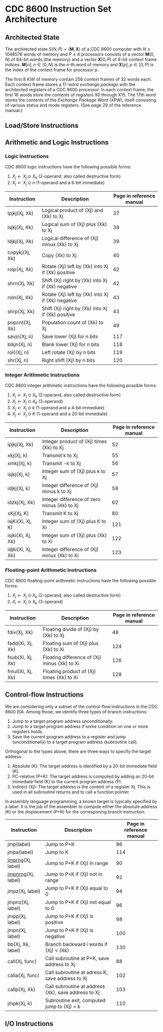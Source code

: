 # CDC 8600 Instruction Set Architecture

## Architected State

The architected state $` S(N,P) = \langle \mathbf{M}, \mathbf{X} \rangle `$ of a CDC 8600 computer with $` N \leq 1048576`$ words of memory and $` P \leq 4 `$ processors
consists of a vector $` \mathbf{M}[0,N) `$ of 64-bit words (the memory) and a vector $` \mathbf{X}[0,P) `$ of 8-bit context frame indices.
$` \mathbf{M}[n], n \in [0,N) `$ is the $` n `$-th word of memory and $` \mathbf{X}[p], p \in [0,P) `$ is the index of the context frame for processor $` p `$.

The first 8 KiW of memory contain 256 context frames of 32 words each.
Each context frame stores a 17-word *exchange package* with the architected registers of a CDC 8600 processor.
In each context frame, the first 16 words store the contents of registers X0 through X15.
The 17th word stores the contents of the *Exchange Package Word* (XPW), itself consisting of various status and mode registers.
(See page 29 of the reference manual.)

## Load/Store Instructions

## Arithmetic and Logic Instructions

### Logic Instructions

CDC 8600 logic instructions have the following possible forms:
1. $` X_j \leftarrow X_j \odot X_k `$ (2-operand, also called destructive form)
2. $` X_j \leftarrow X_j \odot n `$ (1-operand and a 6-bit immediate)

| Instruction    | Description                                         | Page in reference manual |
|----------------|-----------------------------------------------------|--------------------------|
| lpjkj(Xj, Xk)  | Logical product of (Xj) and (Xk) to Xj              | 37                       |
| lsjkj(Xj, Xk)  | Logical sum of (Xj) plus (Xk) to Xj                 | 38                       |
| ldjkj(Xj, Xk)  | Logical difference of (Xj) minux (Xk) to Xj         | 39                       |
| copykj(Xj, Xk) | Copy (Xk) to Xj                                     | 40                       |
| rolp(Xj, Xk)   | Rotate (Xj) left by (Xk) into Xj if (Xk) positive   | 42                       |
| shrn(Xj, Xk)   | Shift (Xj) right by (Xk) into Xj if (Xk) negative   | 42                       |
| roln(Xj, Xk)   | Rotate (Xj) left by (Xk) into Xj if (Xk) negative   | 43                       |
| shrp(Xj, Xk)   | Shift (Xj) right by (Xk) into Xj if (Xk) positive   | 43                       |
| popcnt(Xj, Xk) | Population count of (Xk) to Xj                      | 49                       |
| savjn(Xj, n)   | Save lower (Xj) for n bits                          | 117                      |
| blkjn(Xj, n)   | Blank lower (Xj) for n bits                         | 118                      |
| rol((Xj, n)    | Left rotate (Xj) by n bits                          | 119                      |
| shr(Xj, n)     | Right shift (Xj) by n bits                          | 120                      |

### Integer Arithmetic Instructions

CDC 8600 integer arithmetic instructions have the following possible forms:
1. $` X_j \leftarrow X_j \odot X_k `$ (2-operand, also called destructive form)
2. $` X_i \leftarrow X_j \odot X_k `$ (3-operand)
3. $` X_j \leftarrow X_j \odot k `$ (1-operand and a 4-bit immediate)
4. $` X_j \leftarrow X_j \odot K `$ (1-operand and a 20-bit immediate)

| Instruction       | Description                                 | Page in reference manual |
|-------------------|---------------------------------------------|--------------------------|
| ipjkj(Xj, Xk)     | Integer product of (Xj) times (Xk) to Xj    | 52                       |
| xkj(Xj, k)        | Transmit k to Xj                            | 55                       |
| xmkj(Xj, k)       | Transmit -k to Xj                           | 56                       |
| isjkj(Xj, k)      | Integer sum of (Xj) plus k to Xj            | 57                       |
| idjkj(Xj, k)      | Integer difference of (Xj) minus k to Xj    | 58                       |
| idzkj(Xj, Xk)     | Integer difference of zero minus (Xk) to Xj | 62                       |
| xKj(Xj, K)        | Transmit K to Xj                            | 80                       |
| isjKi(Xi, Xj, K)  | Integer sum of (Xj) plus K to Xi            | 121                      |
| isjki(Xi, Xj, Xk) | Integer sum of (Xj) plus (Xk) to Xi         | 122                      |
| idjki(Xi, Xj, Xk) | Integer difference of (Xj) minux (Xk) to Xi | 123                      |

### Floating-point Arithmetic Instructions

CDC 8600 floating-point arithmetic instructions have the following possible forms:
1. $` X_j \leftarrow X_j \odot X_k `$ (2-operand, also called destructive form)
2. $` X_i \leftarrow X_j \odot X_k `$ (3-operand)

| Instruction          | Description                                  | Page in reference manual |
|----------------------|----------------------------------------------|--------------------------|
| fdiv(Xj, Xk)         | Floating divide of (Xj) by (Xk) to Xj        | 48                       |
| fadd(Xi, Xj, Xk)     | Floating sum of (Xj) plus (Xk) to Xi         | 124                      |
| fsub(Xi, Xj, Xk)     | Floating difference of (Xj) minus (Xk) to Xi | 126                      |
| fmul(Xi, Xj, Xk)     | Floating product of (Xj) times (Xk) to Xi    | 128                      |
 
## Control-flow Instructions

We are considering only a subset of the control-flow instructions in the CDC 8600 ISA.
Among those, we identify three types of branch instructions:
1. Jump to a target program address unconditionally.
2. Jump to a target program address if some condition on one or more registers holds.
3. Save the current program address to a register and jump (unconditionally) to a target program address (subroutine call).

Orthogonal to the types above, there are three ways to specify the target address:
1. Absolute (K): The target address is identified by a 20-bit immediate field (K).
2. PC-relative (P+K): The target address is computed by adding an 20-bit immediate field (K) to the current program address (P).
3. Indirect (Xj): The target address is the content of a register Xj. This is used in all subroutine returns and to call a function pointer.

In assembly language programming, a known target is typically specified by a label.
It is the job of the assembler to compute either the absolute address (K) or the displacement (P+K) for the corresponing branch instruction.

| Instruction                                      | Description                                         | Page in reference manual |
|--------------------------------------------------|-----------------------------------------------------|--------------------------|
| jmp(label)                                       | Jump to P+K                                         | 86                       |
| jmpa(label)                                      | Jump to K                                           | 114                      |
| [jmprng](controlflow/jmprng.md)(Xj, label)       | Jump to P+K if (Xj) in range                        | 90                       |
| [jmpnrng](controlflow/jmpnrng.md)(Xj, label)     | Jump to P+K if (Xj) not in range                    | 92                       |
| jmpz(Xj, label)                                  | Jump to P+K if (Xj) equal to 0                      | 94                       |
| jmpnz(Xj, label)                                 | Jump to P+K if (Xj) not equal to 0                  | 96                       |
| jmpp(Xj, label)                                  | Jump to P+K if (Xj) is positive                     | 98                       |
| jmpn(Xj, label)                                  | Jump to P+K if (Xj) is negative                     | 100                      |
| bb(Xj, Xk, label)                                | Branch backward i words if (Xj) < (Xk)              | 130                      |
| call(Xj, func)                                   | Call subroutine at P+K, save address to Xj          | 88                       |
| calla(Xj, func)                                  | Call subroutine at adress K, save address to Xj     | 102                      |
| callp(Xj, Xk)                                    | Call subroutine at address (Xk), save address to Xj | 103                      |
| jmpk(Xj, k)                                      | Subroutine exit, computed jump to (Xj) + k          | 110                      |

## I/O Instructions

